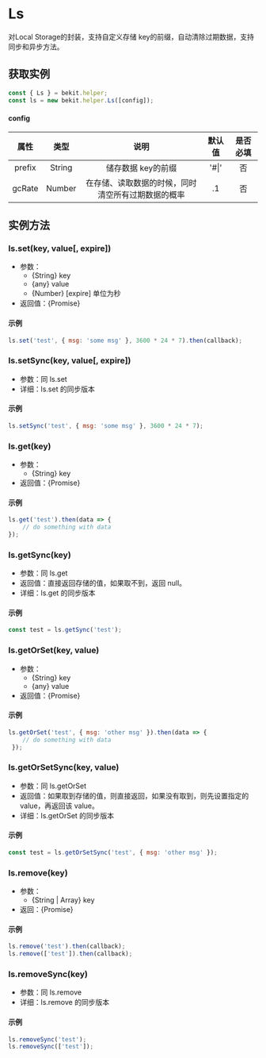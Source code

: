 # Ls
对Local Storage的封装，支持自定义存储 key的前缀，自动清除过期数据，支持同步和异步方法。

## 获取实例
```javascript
const { Ls } = bekit.helper;
const ls = new bekit.helper.Ls([config]);
```
#### config
|属性|类型|说明|默认值|是否必填|
|:---:|:---:|:---:|:---:|:---:|
|prefix|String|储存数据 key的前缀|'#\|'|否|
|gcRate|Number|在存储、读取数据的时候，同时清空所有过期数据的概率|.1|否|

## 实例方法
### ls.set(key, value[, expire])
- 参数：
  - {String} key
  - {any} value
  - {Number} [expire] 单位为秒
- 返回值：{Promise}
#### 示例
```javascript
ls.set('test', { msg: 'some msg' }, 3600 * 24 * 7).then(callback);
```

### ls.setSync(key, value[, expire])
- 参数：同 ls.set
- 详细：ls.set 的同步版本
#### 示例
```javascript
ls.setSync('test', { msg: 'some msg' }, 3600 * 24 * 7);
```

### ls.get(key)
- 参数：
  - {String} key
- 返回值：{Promise}
#### 示例
```javascript
ls.get('test').then(data => {
    // do something with data
});
```

### ls.getSync(key)
- 参数：同 ls.get
- 返回值：直接返回存储的值，如果取不到，返回 null。
- 详细：ls.get 的同步版本
#### 示例
```javascript
const test = ls.getSync('test');
```


### ls.getOrSet(key, value)
- 参数：
  - {String} key
  - {any} value
- 返回值：{Promise}
#### 示例
```javascript
ls.getOrSet('test', { msg: 'other msg' }).then(data => {
    // do something with data
 });
```

### ls.getOrSetSync(key, value)
- 参数：同 ls.getOrSet
- 返回值：如果取到存储的值，则直接返回，如果没有取到，则先设置指定的 value，再返回该 value。
- 详细：ls.getOrSet 的同步版本
#### 示例
```javascript
const test = ls.getOrSetSync('test', { msg: 'other msg' });
```

### ls.remove(key)
- 参数：
  - {String | Array} key
- 返回：{Promise}
#### 示例
```javascript
ls.remove('test').then(callback);
ls.remove(['test']).then(callback);
```

### ls.removeSync(key)
- 参数：同 ls.remove
- 详细：ls.remove 的同步版本
#### 示例
```javascript
ls.removeSync('test');
ls.removeSync(['test']);
```
